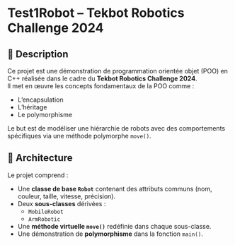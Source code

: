 # Test1Robot – Tekbot Robotics Challenge 2024

## 🚀 Description

Ce projet est une démonstration de programmation orientée objet (POO) en C++ réalisée dans le cadre du **Tekbot Robotics Challenge 2024**.  
Il met en œuvre les concepts fondamentaux de la POO comme :

- L’encapsulation
- L’héritage
- Le polymorphisme

Le but est de modéliser une hiérarchie de robots avec des comportements spécifiques via une méthode polymorphe `move()`.

## 🧠 Architecture

Le projet comprend :

- Une **classe de base `Robot`** contenant des attributs communs (nom, couleur, taille, vitesse, précision).
- Deux **sous-classes** dérivées :
  - `MobileRobot`
  - `ArmRobotic`
- Une **méthode virtuelle `move()`** redéfinie dans chaque sous-classe.
- Une démonstration de **polymorphisme** dans la fonction `main()`.
